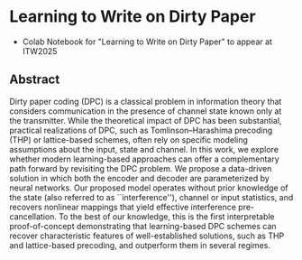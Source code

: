 # Learning to Write on Dirty Paper

- Colab Notebook for "Learning to Write on Dirty Paper" to appear at ITW2025

## Abstract

Dirty paper coding (DPC) is a classical problem in information theory that considers communication in the presence of channel state known only at the transmitter. While the theoretical impact of DPC has been substantial, practical realizations of DPC, such as Tomlinson–Harashima precoding (THP) or lattice-based schemes, often rely on specific modeling assumptions about the input, state and channel. In this work, we explore whether modern learning-based approaches can offer a complementary path forward by revisiting the DPC problem. We propose a data-driven solution in which both the encoder and decoder are parameterized by neural networks. Our proposed model operates without prior knowledge of the state (also referred to as ``interference''), channel or input statistics, and recovers nonlinear mappings that yield effective interference pre-cancellation. To the best of our knowledge, this is the first interpretable proof-of-concept demonstrating that learning-based DPC schemes can recover characteristic features of well-established solutions, such as THP and lattice-based precoding, and outperform them in several regimes.
